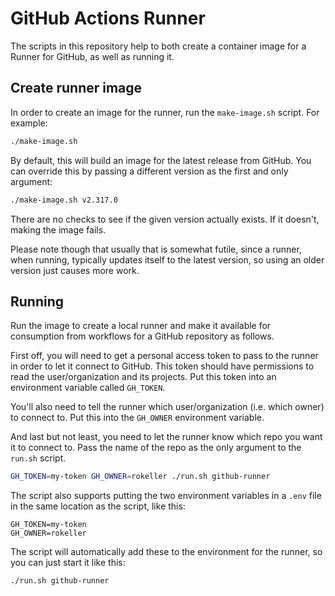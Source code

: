 # GitHub Actions Runner

The scripts in this repository help to both create a container image for a
Runner for GitHub, as well as running it.

## Create runner image

In order to create an image for the runner, run the `make-image.sh` script. For
example:

```bash
./make-image.sh
```

By default, this will build an image for the latest release from GitHub. You can
override this by passing a different version as the first and only argument:

```bash
./make-image.sh v2.317.0
```

There are no checks to see if the given version actually exists. If it doesn't,
making the image fails.

Please note though that usually that is somewhat futile, since a runner, when
running, typically updates itself to the latest version, so using an older
version just causes more work.

## Running

Run the image to create a local runner and make it available for consumption
from workflows for a GitHub repository as follows.

First off, you will need to get a personal access token to pass to the runner
in order to let it connect to GitHub. This token should have permissions to
read the user/organization and its projects. Put this token into an environment
variable called `GH_TOKEN`.

You'll also need to tell the runner which user/organization (i.e. which owner)
to connect to. Put this into the `GH_OWNER` environment variable.

And last but not least, you need to let the runner know which repo you want it
to connect to. Pass the name of the repo as the only argument to the `run.sh`
script.

```bash
GH_TOKEN=my-token GH_OWNER=rokeller ./run.sh github-runner
```

The script also supports putting the two environment variables in a `.env` file
in the same location as the script, like this:

```env
GH_TOKEN=my-token
GH_OWNER=rokeller
```

The script will automatically add these to the environment for the runner, so
you can just start it like this:

```bash
./run.sh github-runner
```
